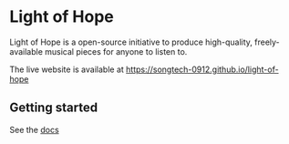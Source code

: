 # Light of Hope

Light of Hope is a open-source initiative to produce high-quality, freely-available musical pieces for anyone to listen to.

The live website is available at https://songtech-0912.github.io/light-of-hope

## Getting started

See the [docs](https://github.com/Songtech-0912/light-of-hope/tree/main/docs/)
